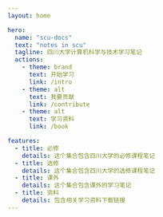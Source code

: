 ```yaml
---
layout: home

hero:
  name: "scu-docs"
  text: "notes in scu"
  tagline: 四川大学计算机科学与技术学习笔记
  actions:
    - theme: brand
      text: 开始学习
      link: /intro
    - theme: alt
      text: 我要贡献
      link: /contribute
    - theme: alt
      text: 学习资料
      link: /book

features:
  - title: 必修
    details: 这个集合包含四川大学的必修课程笔记
  - title: 选修
    details: 这个集合包含四川大学的选修课程笔记
  - title: 课外
    details: 这个集合包含课外的学习笔记
  - title: 资料
    details: 包含相关学习资料下载链接
---
```


